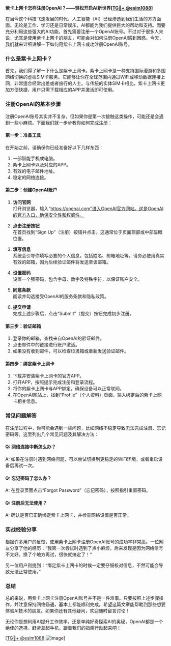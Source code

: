 **紫卡上网卡怎样注册OpenAI？——轻松开启AI新世界[[TG💪+ @esim1088](https://t.me/s/esim1088)]**

在当今这个科技飞速发展的时代，人工智能（AI）已经渗透到我们生活的方方面面。无论是工作、学习还是日常娱乐，AI都能为我们提供巨大的帮助和支持。而要充分利用这些强大的AI功能，首先需要注册一个OpenAI账号。不过对于很多人来说，尤其是使用紫卡上网卡的朋友，可能会对如何注册OpenAI感到困惑。今天，我们就来详细讲解一下如何用紫卡上网卡成功注册OpenAI账号。

### 什么是紫卡上网卡？

首先，我们得了解一下什么是紫卡上网卡。紫卡上网卡是一种支持国际漫游和多国网络切换的虚拟SIM卡服务。它能够让你在全球范围内通过WiFi或移动数据连接上网，非常适合经常出差或者旅行的人士。与传统的实体SIM卡相比，紫卡上网卡更加方便快捷，用户只需下载相应的APP并激活即可使用。

### 注册OpenAI的基本步骤

注册OpenAI账号其实并不复杂，但如果你是第一次接触这类操作，可能还是会遇到一些小麻烦。下面我们就一步步教你如何完成注册：

#### 第一步：准备工具

在开始之前，请确保你已经准备好以下几样东西：
1. 一部智能手机或电脑。
2. 紫卡上网卡以及对应的APP。
3. 有效的电子邮件地址。
4. 稳定的网络连接。

#### 第二步：创建OpenAI账户

1. **访问官网**  
   打开浏览器，输入“https://openai.com”进入OpenAI官方网站。这是OpenAI的官方入口，确保安全性和权威性。

2. **点击注册按钮**  
   在首页找到“Sign Up”（注册）按钮并点击。这通常位于页面顶部或中部显眼位置。

3. **填写信息**  
   系统会引导你填写必要的个人信息，包括姓名、邮箱地址等。请务必使用真实有效的邮箱，因为后续验证邮件将发送至该邮箱。

4. **设置密码**  
   设置一个强密码，包含字母、数字及特殊字符，以保证账户安全。

5. **同意条款**  
   阅读并勾选接受OpenAI的服务条款和隐私政策。

6. **提交申请**  
   完成上述步骤后，点击“Submit”（提交）按钮完成初步注册。

#### 第三步：验证邮箱

1. 登录你的邮箱，查找来自OpenAI的验证邮件。
2. 点击邮件中的链接进行账户激活。
3. 如果没有收到邮件，可以检查垃圾箱或重新发送验证邮件。

#### 第四步：绑定紫卡上网卡

1. 下载并安装紫卡上网卡的官方APP。
2. 打开APP，按照提示完成注册和登录流程。
3. 将你的紫卡上网卡与APP绑定，确保设备可以正常联网。
4. 在OpenAI网站上，找到“Profile”（个人资料）页面，输入绑定后的紫卡上网卡相关信息。

### 常见问题解答

在注册过程中，你可能会遇到一些问题，比如网络不稳定导致无法完成注册、忘记密码等。这里列出几个常见问题及其解决方法：

#### Q: 网络连接中断怎么办？
A: 如果在注册时遇到网络问题，可以尝试切换到更稳定的WiFi环境，或者重启设备后再试一次。

#### Q: 忘记密码了怎么办？
A: 在登录页面点击“Forgot Password”（忘记密码），按照指引重置密码。

#### Q: 注册后无法使用？
A: 确认是否已正确绑定紫卡上网卡，并检查网络设置是否正常。

### 实战经验分享

根据许多用户的反馈，使用紫卡上网卡注册OpenAI账号的成功率非常高。一位网友分享了他的经历：“我第一次尝试时遇到了点小麻烦，后来发现是因为网络信号不太好。换了个地方再试，很快就搞定了！”

另一位用户则提到：“绑定紫卡上网卡的时候一定要仔细核对信息，不然可能会导致无法正常使用。”

### 总结

总的来说，用紫卡上网卡注册OpenAI账号并不是一件难事。只要按照上述步骤操作，并注意保持网络畅通，基本上都能顺利完成。希望这篇文章能帮助到那些想要体验AI技术的朋友。如果你还有其他疑问，欢迎随时留言讨论！

无论你是想利用AI提升工作效率，还是单纯好奇探索AI的奥秘，OpenAI都是一个绝佳的选择。赶紧拿起手机，跟着我们的指南行动起来吧！

[[TG💪+ @esim1088](https://t.me/s/esim1088) ![Image](https://i.postimg.cc/4NQfJmqS/Snipaste-2025-05-13-00-14-12.png)]